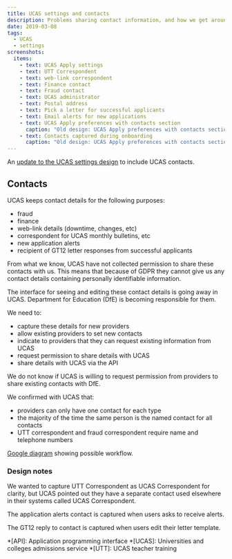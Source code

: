 ```yaml
---
title: UCAS settings and contacts
description: Problems sharing contact information, and how we get around them
date: 2019-03-08
tags:
  - UCAS
  - settings
screenshots:
  items:
    - text: UCAS Apply settings
    - text: UTT Correspondent
    - text: web-link correspondent
    - text: Finance contact
    - text: Fraud contact
    - text: UCAS administrator
    - text: Postal address
    - text: Pick a letter for successful applicants
    - text: Email alerts for new applications
    - text: UCAS Apply preferences with contacts section
      caption: "Old design: UCAS Apply preferences with contacts section"
    - text: Contacts captured during onboarding
      caption: "Old design: UCAS Apply preferences with contacts section"
---
```


An [update to the UCAS settings design](/publish-teacher-training-courses/ucas-apply-preferences-2) to include UCAS contacts.

## Contacts

UCAS keeps contact details for the following purposes:

- fraud
- finance
- web-link details (downtime, changes, etc)
- correspondent for UCAS monthly bulletins, etc
- new application alerts
- recipient of GT12 letter responses from successful applicants

From what we know, UCAS have not collected permission to share these contacts with us. This means that because of GDPR they cannot give us any contact details containing personally identifiable information.

The interface for seeing and editing these contact details is going away in UCAS. Department for Education (DfE) is becoming responsible for them.

We need to:

- capture these details for new providers
- allow existing providers to set new contacts
- indicate to providers that they can request existing information from UCAS
- request permission to share details with UCAS
- share details with UCAS via the API

We do not know if UCAS is willing to request permission from providers to share existing contacts with DfE.

We confirmed with UCAS that:

- providers can only have one contact for each type
- the majority of the time the same person is the named contact for all contacts
- UTT correspondent and fraud correspondent require name and telephone numbers

[Google diagram](https://docs.google.com/drawings/d/1VByaLgK24Kt4ZFgYmdHGlxfRtI10KX24VHApCEsSHK4) showing possible workflow.

### Design notes

We wanted to capture UTT Correspondent as UCAS Correspondent for clarity, but UCAS pointed out they have a separate contact used elsewhere in their systems called UCAS Correspondent.

The application alerts contact is captured when users asks to receive alerts.

The GT12 reply to contact is captured when users edit their letter template.

*[API]: Application programming interface
*[UCAS]: Universities and colleges admissions service
*[UTT]: UCAS teacher training
